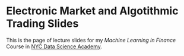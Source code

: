 # Electronic Market and Algotithmic Trading Slides

This is the page of lecture slides for my *Machine Learning in Finance* Course in [NYC Data Science Academy](https://nycdatascience.com/courses/machine-learning-in-finance/).
